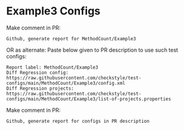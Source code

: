 # Example3 Configs
Make comment in PR:
```
Github, generate report for MethodCount/Example3
```
OR as alternate:
Paste below given to PR description to use such test configs:
```
Report label: MethodCount/Example3
Diff Regression config: https://raw.githubusercontent.com/checkstyle/test-configs/main/MethodCount/Example3/config.xml
Diff Regression projects: https://raw.githubusercontent.com/checkstyle/test-configs/main/MethodCount/Example3/list-of-projects.properties
```
Make comment in PR:
```
Github, generate report for configs in PR description
```
